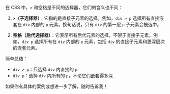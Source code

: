 在 CSS 中，`>` 和空格是不同的选择器，它们的含义也不同：
1. **`>`（子选择器）**：它指的是直接子元素的选择。例如，`div > p` 选择所有直接嵌套在 `div` 内部的 `p` 元素。换句话说，只有 `div` 的第一层 `p` 子元素会被选中。

2. **空格（后代选择器）**：它表示所有后代元素的选择，不限于直接子元素。例如，`div p` 选择所有在 `div` 内部的 `p` 元素，包括 `div` 的直接子元素和更深层次的嵌套元素。

简单总结：
- `div > p`：只选择 `div` 内直接的 `p`
- `div p`：选择 `div` 内所有的 `p`，不论它们嵌套得多深

如果你有具体的案例或想进一步了解，随时告诉我！
